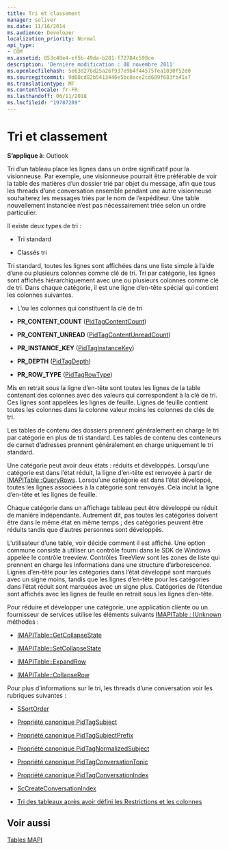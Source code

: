 ```yaml
---
title: Tri et classement
manager: soliver
ms.date: 11/16/2014
ms.audience: Developer
localization_priority: Normal
api_type:
- COM
ms.assetid: 853c48e4-ef5b-49da-b281-f72784c598ce
description: 'Dernière modification : 08 novembre 2011'
ms.openlocfilehash: 5e63d276d25a26f937e9b4f44575fea1030f52d0
ms.sourcegitcommit: 9d60cd82b5413446e5bc8ace2cd689f683fb41a7
ms.translationtype: MT
ms.contentlocale: fr-FR
ms.lasthandoff: 06/11/2018
ms.locfileid: "19787209"
---
```

# <a name="sorting-and-categorization"></a>Tri et classement

 
  
**S’applique à**: Outlook 
  
Tri d’un tableau place les lignes dans un ordre significatif pour la visionneuse. Par exemple, une visionneuse pourrait être préférable de voir la table des matières d’un dossier trié par objet du message, afin que tous les threads d’une conversation ensemble pendant une autre visionneuse souhaiterez les messages triés par le nom de l’expéditeur. Une table nouvellement instanciée n’est pas nécessairement triée selon un ordre particulier. 
  
Il existe deux types de tri :
  
- Tri standard
    
- Classés tri 
    
Tri standard, toutes les lignes sont affichées dans une liste simple à l’aide d’une ou plusieurs colonnes comme clé de tri. Tri par catégorie, les lignes sont affichés hiérarchiquement avec une ou plusieurs colonnes comme clé de tri. Dans chaque catégorie, il est une ligne d’en-tête spécial qui contient les colonnes suivantes.
  
- L’ou les colonnes qui constituent la clé de tri
    
- **PR_CONTENT_COUNT** ([PidTagContentCount](pidtagcontentcount-canonical-property.md))
    
- **PR_CONTENT_UNREAD** ([PidTagContentUnreadCount](pidtagcontentunreadcount-canonical-property.md))
    
- **PR_INSTANCE_KEY** ([PidTagInstanceKey](pidtaginstancekey-canonical-property.md))
    
- **PR_DEPTH** ([PidTagDepth](pidtagdepth-canonical-property.md))
    
- **PR_ROW_TYPE** ([PidTagRowType](pidtagrowtype-canonical-property.md)) 
    
Mis en retrait sous la ligne d’en-tête sont toutes les lignes de la table contenant des colonnes avec des valeurs qui correspondent à la clé de tri. Ces lignes sont appelées les lignes de feuille. Lignes de feuille contient toutes les colonnes dans la colonne valeur moins les colonnes de clés de tri. 
  
Les tables de contenu des dossiers prennent généralement en charge le tri par catégorie en plus de tri standard. Les tables de contenu des conteneurs de carnet d’adresses prennent généralement en charge uniquement le tri standard. 
  
Une catégorie peut avoir deux états : réduits et développés. Lorsqu’une catégorie est dans l’état réduit, la ligne d’en-tête est renvoyée à partir de [IMAPITable::QueryRows](imapitable-queryrows.md). Lorsqu’une catégorie est dans l’état développé, toutes les lignes associées à la catégorie sont renvoyés. Cela inclut la ligne d’en-tête et les lignes de feuille. 
  
Chaque catégorie dans un affichage tableau peut être développé ou réduit de manière indépendante. Autrement dit, pas toutes les catégories doivent être dans le même état en même temps ; des catégories peuvent être réduits tandis que d’autres personnes sont développés. 
  
L’utilisateur d’une table, voir décide comment il est affiché. Une option commune consiste à utiliser un contrôle fourni dans le SDK de Windows appelée le contrôle treeview. Contrôles TreeView sont les zones de liste qui prennent en charge les informations dans une structure d’arborescence. Lignes d’en-tête pour les catégories dans l’état développé sont marqués avec un signe moins, tandis que les lignes d’en-tête pour les catégories dans l’état réduit sont marquées avec un signe plus. Catégories de l’étendue sont affichés avec les lignes de feuille en retrait sous les lignes d’en-tête. 
  
Pour réduire et développer une catégorie, une application cliente ou un fournisseur de services utilise les éléments suivants [IMAPITable : IUnknown](imapitableiunknown.md) méthodes : 
  
- [IMAPITable::GetCollapseState](imapitable-getcollapsestate.md)
    
- [IMAPITable::SetCollapseState](imapitable-setcollapsestate.md)
    
- [IMAPITable::ExpandRow](imapitable-expandrow.md)
    
- [IMAPITable::CollapseRow](imapitable-collapserow.md)
    
Pour plus d’informations sur le tri, les threads d’une conversation voir les rubriques suivantes :
  
- [SSortOrder](ssortorder.md)
    
- [Propriété canonique PidTagSubject](pidtagsubject-canonical-property.md)
    
- [Propriété canonique PidTagSubjectPrefix](pidtagsubjectprefix-canonical-property.md)
    
- [Propriété canonique PidTagNormalizedSubject](pidtagnormalizedsubject-canonical-property.md)
    
- [Propriété canonique PidTagConversationTopic](pidtagconversationtopic-canonical-property.md)
    
- [Propriété canonique PidTagConversationIndex](pidtagconversationindex-canonical-property.md)
    
- [ScCreateConversationIndex](sccreateconversationindex.md)
    
- [Tri des tableaux après avoir défini les Restrictions et les colonnes](sorting-tables-after-setting-columns-and-restrictions.md)
    
## <a name="see-also"></a>Voir aussi



[Tables MAPI](mapi-tables.md)

